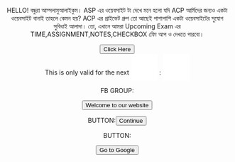 HELLO! বন্ধুরা আস্সলামুআলাইকুম। ASP এর ওয়েবসাইট টা দেখে মনে হলো যদি ACP আর্মিদের জন্যও একটা ওয়েবসাইট বানাই তাহলে কেমন হয়? ACP এর প্রাইভেট গ্রুপ তো আছেই পাশাপাশি একটা ওয়েবসাইটের সুযোগ সুবিধাই আলাদা। তো, এখানে আমরা Upcoming Exam এর TIME,ASSIGNMENT,NOTES,CHECKBOX ফিো আপ ও দেখতে পারবো।

<!DOCTYPE html>
<html>
  <head>
    <title>Title of the document</title>
  </head>
  <body>
    <button onclick="https://docs.google.com/spreadsheets/d/1L-sQ5AE6sxePEgZII7Rybxp-dsJdYfmqhm3Lf4FqhtA/edit?usp=drivesdk;">
      Click Here
    </button>
  </body>
</html>




<html>
<head>
<title>Countdown</title>
<script type="text/javascript">
 // set minutes
var mins = 1;

 // calculate the seconds (don't change this! unless time progresses at a         different speed for you...)
var secs = mins * 60;
var timeout;

function countdown() {
  timeout = setTimeout('Decrement()', 1000);
}

function Decrement() {
  if (document.getElementById) {
    minutes = document.getElementById("minutes");
    seconds = document.getElementById("seconds");
    // if less than a minute remaining
    if (seconds < 59) {
      seconds.value = secs;
    } else {
      minutes.value = getminutes();
      seconds.value = getseconds();
    }
    secs--;
    if (secs < 0) {
      clearTimeout(timeout);
      return;
    }
    countdown();
  }
}

function getminutes() {
  // minutes is seconds divided by 60, rounded down
  mins = Math.floor(secs / 60);
  return ("0" + mins).substr(-2);
}

function getseconds() {
  // take mins remaining (as seconds) away from total seconds remaining
  return ("0" + (secs - Math.round(mins * 60))).substr(-2);
}

</script>
</head>
<body>

<div id="timer">
This is only valid for the next <input id="minutes" type="text"   style="width: 60px; border: none; background-color:none; font-size: 50px; font-weight: bold;"> : <input id="seconds" type="text" style="width: 60px; border: none; background-color:none; font-size: 50px; font-weight: bold;"> 
 </div>
<script>
countdown();
</script>

FB GROUP:<!DOCTYPE HTML> 
<html> 
<head>  
<title> 
example of onclick button
</title> 
<script> 
function welcome() { 
window.open(https://facebook.com/groups/272368833896163/");
} 
</script> 
</head> 
<body style = "text-align:center"> 
<button onclick="welcome()"> Welcome to our website </button>         
</body> 
</html>

BUTTON:<button onclick="https://facebook.com/groups/272368833896163">Continue</button>

BUTTON:
<form action="https://https://facebook.com/groups/272368833896163">
    <input type="submit" value="Go to Google" />
</form>

 











  








